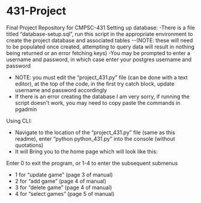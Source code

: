 # 431-Project
Final Project Repository for CMPSC-431
Setting up database:
-There is a file titled “database-setup.sql”, run this script in the appropriate environment to create the project database and associated tables 
    --(NOTE: these will need to be populated once created, attempting to query data will result in nothing being returned or an error fetching keys)
-You may be prompted to enter a username and password, in which case enter your postgres username and password
-	NOTE: you must edit the “project_431.py” file (can be done with a text editor), at the top of the code, in the first try catch block, update username and password accordingly
- If there is an error creating the database I am very sorry, if running the script doesn't work, you may need to copy paste the commands in pgadmin

Using CLI:
- Navigate to the location of the “project_431.py” file (same as this readme), enter “python python_431.py” into the console (without quotations)
 - It will Bring you to the home page which will look like this:


Enter 0 to exit the program, or 1-4 to enter the subsequent submenus
 - 1 for “update game” (page 3 of manual)
 -	2 for “add game” (page 4 of manual)
 -	3 for “delete game” (page 4 of manual)
 -  4 for “select games” (page 5 of manual)


